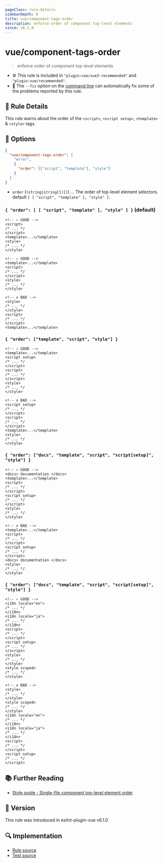 ```yaml
---
pageClass: rule-details
sidebarDepth: 0
title: vue/component-tags-order
description: enforce order of component top-level elements
since: v6.1.0
---
```

# vue/component-tags-order

> enforce order of component top-level elements

- :gear: This rule is included in `"plugin:vue/vue3-recommended"` and `"plugin:vue/recommended"`.
- :wrench: The `--fix` option on the [command line](https://eslint.org/docs/user-guide/command-line-interface#fixing-problems) can automatically fix some of the problems reported by this rule.

## :book: Rule Details

This rule warns about the order of the `<script>`, `<script setup>`, `<template>` & `<style>` tags.

## :wrench: Options

```json
{
  "vue/component-tags-order": [
    "error",
    {
      "order": [["script", "template"], "style"]
    }
  ]
}
```

- `order` (`(string|string[])[]`) ... The order of top-level element selectors. default `[ [ "script", "template" ], "style" ]`.

### `{ "order": [ [ "script", "template" ], "style" ] }` (default)

<eslint-code-block fix :rules="{'vue/component-tags-order': ['error']}">

```vue
<!-- ✓ GOOD -->
<script>
/* ... */
</script>
<template>...</template>
<style>
/* ... */
</style>
```

</eslint-code-block>

<eslint-code-block fix :rules="{'vue/component-tags-order': ['error']}">

```vue
<!-- ✓ GOOD -->
<template>...</template>
<script>
/* ... */
</script>
<style>
/* ... */
</style>
```

</eslint-code-block>

<eslint-code-block fix :rules="{'vue/component-tags-order': ['error']}">

```vue
<!-- ✗ BAD -->
<style>
/* ... */
</style>
<script>
/* ... */
</script>
<template>...</template>
```

</eslint-code-block>

### `{ "order": ["template", "script", "style"] }`

<eslint-code-block fix :rules="{'vue/component-tags-order': ['error', { 'order': ['template', 'script', 'script[setup]', 'style'] }]}">

```vue
<!-- ✓ GOOD -->
<template>...</template>
<script setup>
/* ... */
</script>
<script>
/* ... */
</script>
<style>
/* ... */
</style>
```

</eslint-code-block>

<eslint-code-block fix :rules="{'vue/component-tags-order': ['error', { 'order': ['template', 'script', 'script[setup]', 'style'] }]}">

```vue
<!-- ✗ BAD -->
<script setup>
/* ... */
</script>
<script>
/* ... */
</script>
<template>...</template>
<style>
/* ... */
</style>
```

</eslint-code-block>

### `{ "order": ["docs", "template", "script", "script[setup]", "style"] }`

<eslint-code-block fix :rules="{'vue/component-tags-order': ['error', { 'order': ['docs', 'template', 'script', 'script[setup]', 'style'] }]}">

```vue
<!-- ✓ GOOD -->
<docs> documentation </docs>
<template>...</template>
<script>
/* ... */
</script>
<script setup>
/* ... */
</script>
<style>
/* ... */
</style>
```

</eslint-code-block>

<eslint-code-block fix :rules="{'vue/component-tags-order': ['error', { 'order': ['docs', 'template', 'script', 'script[setup]', 'style'] }]}">

```vue
<!-- ✗ BAD -->
<template>...</template>
<script>
/* ... */
</script>
<script setup>
/* ... */
</script>
<docs> documentation </docs>
<style>
/* ... */
</style>
```

</eslint-code-block>

### `{ "order": ["docs", "template", "script", "script[setup]", "style"] }`

<eslint-code-block fix :rules="{'vue/component-tags-order': ['error', { 'order': ['[locale=en]', 'i18n[local=ja]', 'script', 'script[setup]', 'style:not([scoped])', 'style'] }]}">

```vue
<!-- ✓ GOOD -->
<i18n locale="en">
/* ... */
</i18n>
<i18n locale="ja">
/* ... */
</i18n>
<script>
/* ... */
</script>
<script setup>
/* ... */
</script>
<style>
/* ... */
</style>
<style scoped>
/* ... */
</style>
```

</eslint-code-block>

<eslint-code-block fix :rules="{'vue/component-tags-order': ['error', { 'order': ['[locale=en]', 'i18n[local=ja]', 'script', 'script[setup]', 'style:not([scoped])', 'style'] }]}">

```vue
<!-- ✗ BAD -->
<style>
/* ... */
</style>
<style scoped>
/* ... */
</style>
<i18n locale="en">
/* ... */
</i18n>
<i18n locale="ja">
/* ... */
</i18n>
<script>
/* ... */
</script>
<script setup>
/* ... */
</script>
```

</eslint-code-block>

## :books: Further Reading

- [Style guide - Single-file component top-level element order](https://vuejs.org/style-guide/rules-recommended.html#single-file-component-top-level-element-order)

## :rocket: Version

This rule was introduced in eslint-plugin-vue v6.1.0

## :mag: Implementation

- [Rule source](https://github.com/vuejs/eslint-plugin-vue/blob/master/lib/rules/component-tags-order.js)
- [Test source](https://github.com/vuejs/eslint-plugin-vue/blob/master/tests/lib/rules/component-tags-order.js)
